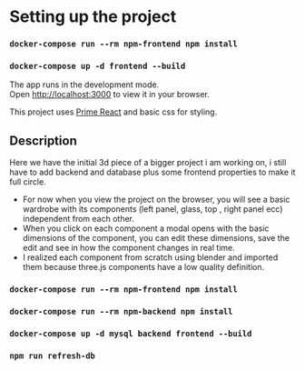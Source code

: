 # Setting up the project

### `docker-compose run --rm npm-frontend npm install`

### `docker-compose up -d frontend --build`

The app runs in the development mode.\
Open [http://localhost:3000](http://localhost:3000) to view it in your browser.

This project uses [Prime React](https://primereact.org/) and basic css for styling.

## Description

Here we have the initial 3d piece of a bigger project i am working on, i still have to add backend and database plus some frontend properties to make it full circle.

- For now when you view the project on the browser, you will see a basic wardrobe with its components (left panel, glass, top , right panel ecc) independent from each other.
- When you click on each component a modal opens with the basic dimensions of the component, you can edit these dimensions, save the edit and see in how the component changes in real time.
- I realized each component from scratch using blender and imported them because three.js components have a low quality definition.

### `docker-compose run --rm npm-frontend npm install`

### `docker-compose run --rm npm-backend npm install`

### `docker-compose up -d mysql backend frontend --build`

### `npm run refresh-db`
